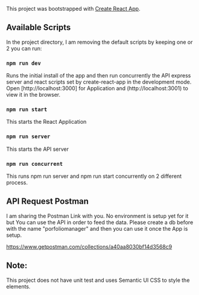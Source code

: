 This project was bootstrapped with [Create React App](https://github.com/facebook/create-react-app).

## Available Scripts

In the project directory, I am removing the default scripts by keeping one or 2 you can run: 

### `npm run dev`

Runs the initial install of the app and then run concurrently the API express server and react scripts set by create-react-app in the development mode.<br>
Open [http://localhost:3000] for Application and (http://localhost:3001) to view it in the browser.

### `npm run start`
This starts the React Application

### `npm run server`
This starts the API server

### `npm run concurrent`
This runs npm run server and npm run start concurrently on 2 different process.


## API Request Postman
I am sharing the Postman Link with you. No environment is setup yet for it but You can use the API in order to feed the data. Please create a db before with the name "porfoliomanager" and then you can use it once the App is setup.

https://www.getpostman.com/collections/a40aa8030bf14d3568c9


## Note: 
This project does not have unit test and uses Semantic UI CSS to style the elements.
